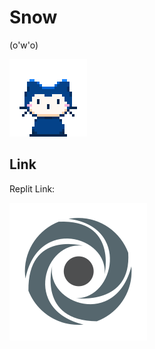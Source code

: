 # Snow

(o'w'o)

[![](https://github.com/CuteQQQ/Snow/blob/main/mona-whisper.gif?raw=true)](https://github.com/CuteQQQ/Snow)


## Link

Replit Link:


[![](https://github.com/CuteQQQ/Snow/blob/main/replit_icon.png?raw=true)](https://replit.com/@CuteQQQ/Snow?v=1)
